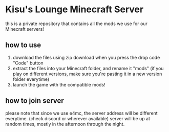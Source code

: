 # Kisu's Lounge Minecraft Server 
this is a private repository that contains all the mods we use for our Minecraft servers!

## how to use
1. download the files using zip download when you press the drop code "Code" button
2. extract the files into your Minecraft folder, and rename it "mods" (if you play on different versions, make sure you're pasting it in a new version folder everytime)
3. launch the game with the compatible mods!

## how to join server
please note that since we use e4mc, the server address will be different everytime. (check discord or wherever available)
server will be up at random times, mostly in the afternoon through the night.
